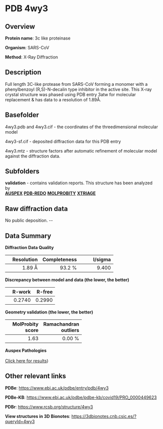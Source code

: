 # PDB 4wy3

## Overview

**Protein name**: 3c like proteinase

**Organism**: SARS-CoV

**Method**: X-Ray Diffraction

## Description

Full length 3C-like protease from SARS-CoV forming a monomer with a phenylbenzoyl (R,S)-N-decalin type inhibitor in the active site. This X-ray crystal structure was phased using PDB entry 3atw for molecular replacement & has data to a resolution of 1.89Å.

## Basefolder

4wy3.pdb and 4wy3.cif - the coordinates of the threedimensional molecular model

4wy3-sf.cif - deposited diffraction data for this PDB entry

4wy3.mtz - structure factors after automatic refinement of molecular model against the diffraction data.

## Subfolders





**validation** - contains validation reports. This structure has been analyzed by <br>[**AUSPEX**](https://github.com/thorn-lab/coronavirus_structural_task_force/tree/master/pdb/3c_like_proteinase/SARS-CoV/4wy3/validation/auspex) [**PDB-REDO**](https://github.com/thorn-lab/coronavirus_structural_task_force/tree/master/pdb/3c_like_proteinase/SARS-CoV/4wy3/validation/pdb-redo) [**MOLPROBITY**](https://github.com/thorn-lab/coronavirus_structural_task_force/tree/master/pdb/3c_like_proteinase/SARS-CoV/4wy3/validation/molprobity) [**XTRIAGE**](https://github.com/thorn-lab/coronavirus_structural_task_force/blob/master/pdb/3c_like_proteinase/SARS-CoV/4wy3/validation/Xtriage_output.log)  



## Raw diffraction data

No public deposition. --<br> 

## Data Summary
**Diffraction Data Quality**

|   | Resolution | Completeness| I/sigma |
|---|-------------:|----------------:|--------------:|
|   |1.89 Å|93.2  %|<img width=50/>9.400|

**Discrepancy between model and data (the lower, the better)**

|   | **R-work**| **R-free**   
|---|-------------:|----------------:|           
||  0.2740|  0.2990|

**Geometry validation (the lower, the better)**

|   |**MolProbity<br>score**| **Ramachandran<br>outliers** 
|---|-------------:|----------------:|
||  1.63|  0.00 %|

**Auspex Pathologies**<br> <br>[Click here for results](https://github.com/thorn-lab/coronavirus_structural_task_force/blob/master/pdb/3c_like_proteinase/SARS-CoV/4wy3/validation/auspex/4wy3_auspex_comments.txt))

 



## Other relevant links 
**PDBe**:  https://www.ebi.ac.uk/pdbe/entry/pdb/4wy3

**PDBe-KB**: https://www.ebi.ac.uk/pdbe/pdbe-kb/covid19/PRO_0000449623 
 
**PDBr**: https://www.rcsb.org/structure/4wy3 

**View structures in 3D Bionotes**: https://3dbionotes.cnb.csic.es/?queryId=4wy3

